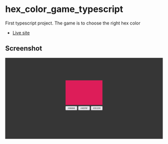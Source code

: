 # hex_color_game_typescript

First typescript project. The game is to choose the right hex color

- [Live site](https://jeda777.github.io/hex-color-game-typescript/)

## Screenshot

![](./Screenshot.png)
